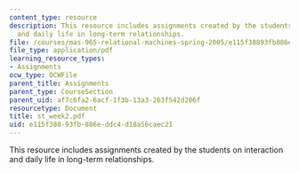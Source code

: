 ```yaml
---
content_type: resource
description: This resource includes assignments created by the students on interaction
  and daily life in long-term relationships.
file: /courses/mas-965-relational-machines-spring-2005/e115f38893fb886eddc4d18a56caec21_st_week2.pdf
file_type: application/pdf
learning_resource_types:
- Assignments
ocw_type: OCWFile
parent_title: Assignments
parent_type: CourseSection
parent_uid: af7c6fa2-6acf-1f3b-13a3-263f542d206f
resourcetype: Document
title: st_week2.pdf
uid: e115f388-93fb-886e-ddc4-d18a56caec21
---
```

This resource includes assignments created by the students on interaction and daily life in long-term relationships.

